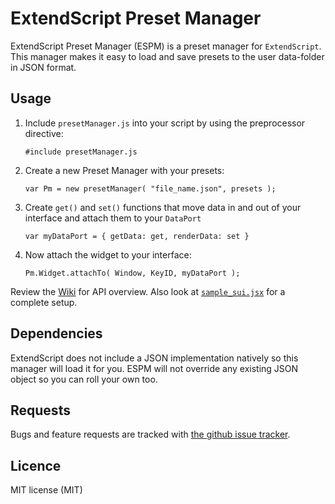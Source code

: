 ExtendScript Preset Manager 
===========================

ExtendScript Preset Manager (ESPM) is a preset manager for `ExtendScript`. This manager makes it easy to load and save presets to the user data-folder in JSON format.


Usage
-----

1. Include `presetManager.js` into your script by using the preprocessor directive:
    
    `#include presetManager.js`

2. Create a new Preset Manager with your presets:

    `var Pm = new presetManager( "file_name.json", presets );`

3. Create `get()` and `set()` functions that move data in and out of your interface and attach them to your `DataPort`

    `var myDataPort = { getData: get, renderData: set }`

4. Now attach the widget to your interface:

    `Pm.Widget.attachTo( Window, KeyID, myDataPort );`

Review the [Wiki](https://github.com/GitBruno/ESPM/wiki/Home) for API overview. Also look at [`sample_sui.jsx`](https://github.com/GitBruno/ESPM/blob/master/sample_sui.jsx) for a complete setup.


Dependencies
------------
ExtendScript does not include a JSON implementation natively so this manager will load it for you. 
ESPM will not override any existing JSON object so you can roll your own too.


Requests
--------

Bugs and feature requests are tracked with [the github issue tracker](https://github.com/GitBruno/ESPM/issues).  


Licence
---------
MIT license (MIT)

